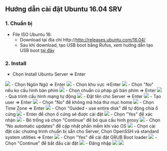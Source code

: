 
## Hướng dẫn cài đặt Ubuntu 16.04 SRV

### 1. Chuẩn bị 
- File ISO Ubuntu 16:
	- Download tại địa chỉ http://http://releases.ubuntu.com/16.04/
	- Sau khi download, tạo USB boot bằng Rufus, xem hướng dẫn tạo USB boot [tại đây](https://quantrimang.com/cach-tao-usb-boot-usb-cai-windows-bang-rufus-118460)

### 2. Install

- Chọn Install Ubuntu Server => Enter
<img src="https://i.imgur.com/w98z7WO.png">
- Chọn Ngôn Ngữ => Enter
<img src="https://i.imgur.com/IfOsSXo.png">
- Chọn khu vực =>Enter
<img src="https://i.imgur.com/AsPCEDm.png">
- Chọn "No" nếu ko cấu hình bàn phím
<img src="https://i.imgur.com/1HPUvun.png">
- Chọn chuẩn cú pháp gõ bàn phím => Enter
<img src="https://i.imgur.com/4LyhXeu.png">
- Quá trình cấu hình mạng tự động
<img src="https://i.imgur.com/F34f8Wd.png">
- Đặt tên cho Server => Enter
<img src="https://i.imgur.com/AFv1JMs.png">
- Tạo user => Enter
<img src="https://i.imgur.com/S18Zmao.png">
- Chọn "No" để không mã hóa thư mục home
<img src="https://i.imgur.com/H3lmGng.png">
- Chọn Time Zone => Enter
<img src="https://i.imgur.com/qVNPLPm.png">
- Chọn "Guided - use entire disk" để tự động chia ổ cứng
<img src="https://i.imgur.com/vYlNh8q.png">
- Enter để chọn ổ cứng sẽ được cài đặt
<img src="https://i.imgur.com/tthXnLt.png">
- Chọn "Yes" để xác nhận
<img src="https://i.imgur.com/pE4uCeQ.png">
- Bỏ trống và chọn "Continue" để bỏ qua cấu hình proxy
<img src="https://i.imgur.com/OtplhhZ.png">
- Chọn "No automatic updates" để cập nhật phần mềm khi vào OS
<img src="https://i.imgur.com/ezYqaDz.png">
- Chọn cài đặt các chương trình chuẩn bị sẵn cho Server, Chọn OpenSSH và standard system utilities => Enter
<img src="https://i.imgur.com/FGiJHeo.png">
- Chọn "Yes" để cài đặt GRUB Boot loader
<img src="https://i.imgur.com/s1SmpNP.png">
- Chọn "Continue" để bắt đầu cài đặt
<img src="https://i.imgur.com/52THiLJ.png">
- Đăng nhập 
<img src="https://i.imgur.com/OIs2gZV.png">
<img src="https://i.imgur.com/6iHeRfP.png">























<!--stackedit_data:
eyJoaXN0b3J5IjpbLTE5NzMwMzUzMDEsNzMwOTk4MTE2XX0=
-->
